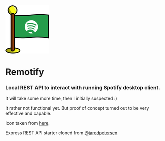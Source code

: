 <img src="docs/logo.png" alt="remotify" style="zoom: 30%;" />

# Remotify

### Local REST API to interact with running Spotify desktop client.

It will take some more time, then I initially suspected :)

It rather not functional yet. But proof of concept turned out to be very effective and capable.

Icon taken from [here](https://www.iconfinder.com/icons/1665672/flag_media_networking_social_spotify_icon).

Express REST API starter cloned from [@jaredpetersen](https://github.com/jaredpetersen/nodejs-api-template)
